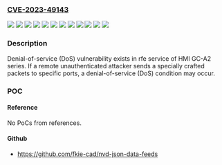 ### [CVE-2023-49143](https://cve.mitre.org/cgi-bin/cvename.cgi?name=CVE-2023-49143)
![](https://img.shields.io/static/v1?label=Product&message=GC-A22W-CW&color=blue)
![](https://img.shields.io/static/v1?label=Product&message=GC-A24&color=blue)
![](https://img.shields.io/static/v1?label=Product&message=GC-A24-M&color=blue)
![](https://img.shields.io/static/v1?label=Product&message=GC-A24W-C(W)&color=blue)
![](https://img.shields.io/static/v1?label=Product&message=GC-A25&color=blue)
![](https://img.shields.io/static/v1?label=Product&message=GC-A26&color=blue)
![](https://img.shields.io/static/v1?label=Product&message=GC-A26-J2&color=blue)
![](https://img.shields.io/static/v1?label=Product&message=GC-A26W-C(W)&color=blue)
![](https://img.shields.io/static/v1?label=Product&message=GC-A27-C&color=blue)
![](https://img.shields.io/static/v1?label=Product&message=GC-A28-C&color=blue)
![](https://img.shields.io/static/v1?label=Version&message=%3D%20all%20versions%20&color=brighgreen)
![](https://img.shields.io/static/v1?label=Vulnerability&message=Denial-of-service%20(DoS)&color=brighgreen)

### Description

Denial-of-service (DoS) vulnerability exists in rfe service of HMI GC-A2 series. If a remote unauthenticated attacker sends a specially crafted packets to specific ports, a denial-of-service (DoS) condition may occur.

### POC

#### Reference
No PoCs from references.

#### Github
- https://github.com/fkie-cad/nvd-json-data-feeds

